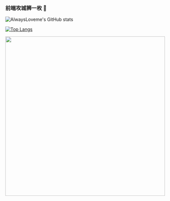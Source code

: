 ### 前端攻城狮一枚 👋

![AlwaysLoveme's GitHub stats](https://github-readme-stats.vercel.app/api?username=AlwaysLoveme&show_icons=true&theme=tokyonight)

[![Top Langs](https://github-readme-stats.vercel.app/api/top-langs/?username=AlwaysLoveme)](https://github.com/AlwaysLoveme/github-readme-stats)

<img width="500" src="https://github-readme-stats.vercel.app/api/top-langs/?username=AlwaysLoveme" />
<!--
**AlwaysLoveme/AlwaysLoveme** is a ✨ _special_ ✨ repository because its `README.md` (this file) appears on your GitHub profile.

Here are some ideas to get you started:

- 🔭 I’m currently working on ...
- 🌱 I’m currently learning ...
- 👯 I’m looking to collaborate on ...
- 🤔 I’m looking for help with ...
- 💬 Ask me about ...
- 📫 How to reach me: ...
- 😄 Pronouns: ...
- ⚡ Fun fact: ...
-->
